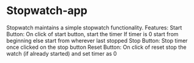# Stopwatch-app
Stopwatch maintains a simple stopwatch functionality.  Features:  Start Button: On click of start button, start the timer If timer is 0 start from beginning else start from wherever last stopped  Stop Button: Stop timer once clicked on the stop button  Reset Button: On click of reset stop the watch (if already started) and set timer as 0
